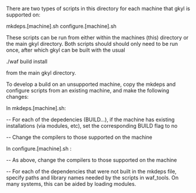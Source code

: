 There are two types of scripts in this directory for each machine that
gkyl is supported on:

mkdeps.[machine].sh 
configure.[machine].sh

These scripts can be run from either within the machines (this) directory
or the main gkyl directory. Both scripts should should only need to be run 
once, after which gkyl can be built with the usual

./waf build install

from the main gkyl directory.

To develop a build on an unsupported machine, copy the mkdeps and
configure scripts from an existing machine, and make the following
changes:

In mkdeps.[machine].sh:

-- For each of the depedencies (BUILD...), if the machine has existing
   installations (via modules, etc), set the corresponding BUILD flag
   to no

-- Change the compilers to those supported on the machine

In configure.[machine].sh :

-- As above, change the compilers to those supported on the machine

-- For each of the dependencies that were not built in the mkdeps
   file, specify paths and library names needed by the scripts in
   waf_tools. On many systems, this can be aided by loading modules.

